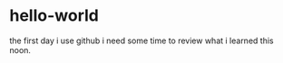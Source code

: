 hello-world
===========

the first day i use github
i need some time to review what i learned this noon.
